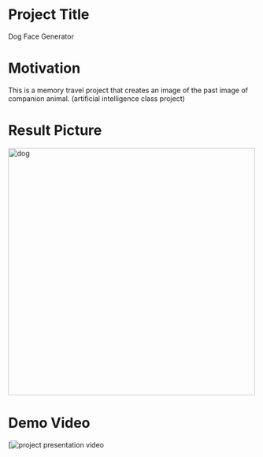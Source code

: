 Project Title
==============
Dog Face Generator

Motivation
===============
This is a memory travel project that creates an image of the past image of companion animal. (artificial intelligence class project)

Result Picture
=============
<img width="501" alt="dog" src="https://user-images.githubusercontent.com/87460971/173398583-d49da5aa-d5a3-4833-bac8-bbe592d598a6.png">


Demo Video
============
[![project presentation video](https://www.youtube.com/watch?v=096Y42ErW2Y)
